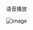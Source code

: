 语音播放

![image](https://github.com/Yongheng1992/Broadcast/blob/master/screenshots/Simulator%20Screen%20Shot%202017%E5%B9%B44%E6%9C%8812%E6%97%A5%20%E4%B8%8B%E5%8D%882.13.15.png)
